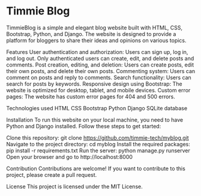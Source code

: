 # Timmie Blog

TimmieBlog is a simple and elegant blog website built with HTML, CSS, Bootstrap, Python, and Django. The website is designed to provide a platform for bloggers to share their ideas and opinions on various topics.

Features
User authentication and authorization: Users can sign up, log in, and log out. Only authenticated users can create, edit, and delete posts and comments.
Post creation, editing, and deletion: Users can create posts, edit their own posts, and delete their own posts.
Commenting system: Users can comment on posts and reply to comments.
Search functionality: Users can search for posts by keywords.
Responsive design using Bootstrap: The website is optimized for desktop, tablet, and mobile devices.
Custom error pages: The website has custom error pages for 404 and 500 errors.

Technologies used
HTML
CSS
Bootstrap
Python
Django
SQLite database

Installation
To run this website on your local machine, you need to have Python and Django installed. Follow these steps to get started:

Clone this repository: git clone https://github.com/timmie-tech/myblog.git
Navigate to the project directory: cd myblog
Install the required packages: pip install -r requirements.txt
Run the server: python manage.py runserver
Open your browser and go to http://localhost:8000

Contribution
Contributions are welcome! If you want to contribute to this project, please create a pull request.

License
This project is licensed under the MIT License.
